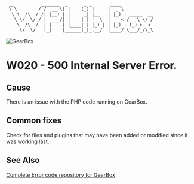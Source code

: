 ```
 __          _______  _      _ _       ____
 \ \        / /  __ \| |    (_) |     |  _ \
  \ \  /\  / /| |__) | |     _| |__   | |_) | _____  __
   \ \/  \/ / |  ___/| |    | | '_ \  |  _ < / _ \ \/ /
    \  /\  /  | |    | |____| | |_) | | |_) | (_) >  <
     \/  \/   |_|    |______|_|_.__/  |____/ \___/_/\_\
```

![GearBox](https://github.com/gearboxworks/box-scripts/blob/master/GearBox-100x.png)

# W020 - 500 Internal Server Error.

## Cause
There is an issue with the PHP code running on GearBox.

## Common fixes
Check for files and plugins that may have been added or modified since it was working last.

### 


## See Also
[Complete Error code repository for GearBox](https://github.com/gearboxworks/box-scripts/tree/master/docs/errors)

